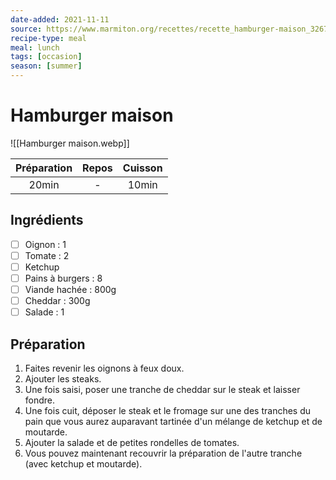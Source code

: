 ```yaml
---
date-added: 2021-11-11
source: https://www.marmiton.org/recettes/recette_hamburger-maison_32672.aspx
recipe-type: meal
meal: lunch
tags: [occasion]
season: [summer]
---
```


# Hamburger maison

![[Hamburger maison.webp]]

| Préparation | Repos | Cuisson |
|:-----------:|:-----:|:-------:|
|    20min    |   -   |  10min  |

## Ingrédients

- [ ] Oignon : 1
- [ ] Tomate : 2
- [ ] Ketchup
- [ ] Pains à burgers : 8
- [ ] Viande hachée : 800g
- [ ] Cheddar : 300g
- [ ] Salade : 1

## Préparation

1. Faites revenir les oignons à feux doux.
2. Ajouter les steaks.
3. Une fois saisi, poser une tranche de cheddar sur le steak et laisser fondre.
4. Une fois cuit, déposer le steak et le fromage sur une des tranches du pain que vous aurez auparavant tartinée d'un mélange de ketchup et de moutarde.
5. Ajouter la salade et de petites rondelles de tomates.
6. Vous pouvez maintenant recouvrir la préparation de l'autre tranche (avec ketchup et moutarde).
